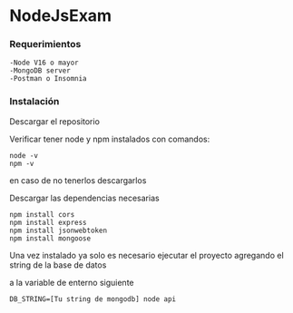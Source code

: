 # NodeJsExam
### Requerimientos
``` [language]
-Node V16 o mayor
-MongoDB server
-Postman o Insomnia
```

### Instalación
Descargar el repositorio

Verificar tener node y npm instalados con comandos:
``` [language]
node -v
npm -v
```
en caso de no tenerlos descargarlos

Descargar las dependencias necesarias
``` [language]
npm install cors
npm install express
npm install jsonwebtoken
npm install mongoose
```
Una vez instalado ya solo es necesario ejecutar el proyecto agregando el string de la base de datos

a la variable de enterno siguiente

``` [language]
DB_STRING=[Tu string de mongodb] node api
```
